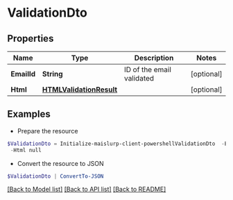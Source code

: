 # ValidationDto
## Properties

Name | Type | Description | Notes
------------ | ------------- | ------------- | -------------
**EmailId** | **String** | ID of the email validated | [optional] 
**Html** | [**HTMLValidationResult**](HTMLValidationResult) |  | [optional] 

## Examples

- Prepare the resource
```powershell
$ValidationDto = Initialize-maislurp-client-powershellValidationDto  -EmailId null `
 -Html null
```

- Convert the resource to JSON
```powershell
$ValidationDto | ConvertTo-JSON
```

[[Back to Model list]](../README#documentation-for-models) [[Back to API list]](../README#documentation-for-api-endpoints) [[Back to README]](../README)

